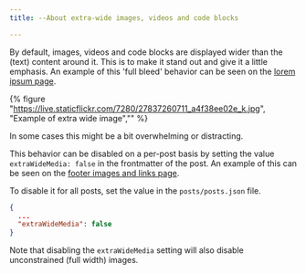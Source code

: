 ```yaml
---
title: --About extra-wide images, videos and code blocks

---
```


By default, images, videos and code blocks are displayed wider than the (text) content around it.  This is to make it stand out and give it a little emphasis. An example of this 'full bleed' behavior can be seen on the [lorem ipsum page](/posts/customary-lorem-ipsum.md).  


{% figure "https://live.staticflickr.com/7280/27837260711_a4f38ee02e_k.jpg", "Example of extra wide image","" %}


In some cases this might be a bit overwhelming or distracting.  

This behavior can be disabled on a per-post basis by setting the value `extraWideMedia: false` in the frontmatter of the post. An example of this can be seen on the [footer images and links page](/posts/2022-01-05-set-footer-links.md).  



To disable it for all posts, set the value in the `posts/posts.json` file. 

```json
{
  ...
  "extraWideMedia": false
}

```


Note that disabling the `extraWideMedia` setting will also disable unconstrained (full width) images.  
